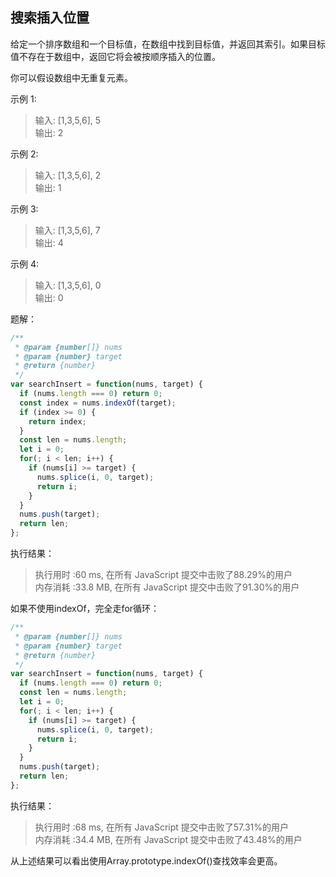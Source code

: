 ## 搜索插入位置

给定一个排序数组和一个目标值，在数组中找到目标值，并返回其索引。如果目标值不存在于数组中，返回它将会被按顺序插入的位置。

你可以假设数组中无重复元素。

示例 1:

> 输入: [1,3,5,6], 5  
> 输出: 2

示例 2:

> 输入: [1,3,5,6], 2  
> 输出: 1

示例 3:

> 输入: [1,3,5,6], 7  
> 输出: 4

示例 4:

> 输入: [1,3,5,6], 0  
> 输出: 0

题解：
```javascript
/**
 * @param {number[]} nums
 * @param {number} target
 * @return {number}
 */
var searchInsert = function(nums, target) {
  if (nums.length === 0) return 0;
  const index = nums.indexOf(target);
  if (index >= 0) {
    return index;
  }
  const len = nums.length;
  let i = 0;
  for(; i < len; i++) {
    if (nums[i] >= target) {
      nums.splice(i, 0, target);
      return i;
    }
  }
  nums.push(target);
  return len;
};
```
执行结果：
> 执行用时 :60 ms, 在所有 JavaScript 提交中击败了88.29%的用户  
> 内存消耗 :33.8 MB, 在所有 JavaScript 提交中击败了91.30%的用户

如果不使用indexOf，完全走for循环：
```javascript
/**
 * @param {number[]} nums
 * @param {number} target
 * @return {number}
 */
var searchInsert = function(nums, target) {
  if (nums.length === 0) return 0;
  const len = nums.length;
  let i = 0;
  for(; i < len; i++) {
    if (nums[i] >= target) {
      nums.splice(i, 0, target);
      return i;
    }
  }
  nums.push(target);
  return len;
};
```
执行结果：
> 执行用时 :68 ms, 在所有 JavaScript 提交中击败了57.31%的用户  
> 内存消耗 :34.4 MB, 在所有 JavaScript 提交中击败了43.48%的用户

从上述结果可以看出使用Array.prototype.indexOf()查找效率会更高。